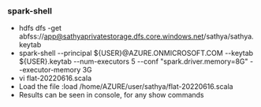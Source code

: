 ### spark-shell
   - hdfs dfs -get abfss://app@sathyaprivatestorage.dfs.core.windows.net/sathya/sathya.keytab
   - spark-shell --principal ${USER}@AZURE.ONMICROSOFT.COM --keytab ${USER}.keytab --num-executors 5 --conf "spark.driver.memory=8G" --executor-memory 3G
   - vi flat-20220616.scala
   - Load the file
     :load /home/AZURE/user/sathya/flat-20220616.scala
   - Results can be seen in console, for any show commands
